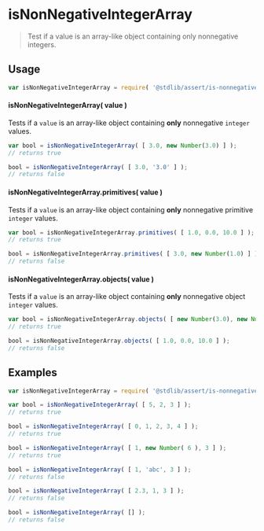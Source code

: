 # isNonNegativeIntegerArray

> Test if a value is an array-like object containing only nonnegative integers.


<section class="usage">

## Usage

``` javascript
var isNonNegativeIntegerArray = require( '@stdlib/assert/is-nonnegative-integer-array' );
```

#### isNonNegativeIntegerArray( value )

Tests if a `value` is an array-like object containing __only__ nonnegative `integer` values.

``` javascript
var bool = isNonNegativeIntegerArray( [ 3.0, new Number(3.0) ] );
// returns true

bool = isNonNegativeIntegerArray( [ 3.0, '3.0' ] );
// returns false
```

#### isNonNegativeIntegerArray.primitives( value )

Tests if a `value` is an array-like object containing __only__  nonnegative primitive `integer` values.

``` javascript
var bool = isNonNegativeIntegerArray.primitives( [ 1.0, 0.0, 10.0 ] );
// returns true

bool = isNonNegativeIntegerArray.primitives( [ 3.0, new Number(1.0) ] );
// returns false
```

#### isNonNegativeIntegerArray.objects( value )

Tests if a `value` is an array-like object containing __only__  nonnegative object `integer` values.

``` javascript
var bool = isNonNegativeIntegerArray.objects( [ new Number(3.0), new Number(1.0) ] );
// returns true

bool = isNonNegativeIntegerArray.objects( [ 1.0, 0.0, 10.0 ] );
// returns false
```

</section>

<!-- /.usage -->


<section class="examples">

## Examples

``` javascript
var isNonNegativeIntegerArray = require( '@stdlib/assert/is-nonnegative-integer-array' );

var bool = isNonNegativeIntegerArray( [ 5, 2, 3 ] );
// returns true

bool = isNonNegativeIntegerArray( [ 0, 1, 2, 3, 4 ] );
// returns true

bool = isNonNegativeIntegerArray( [ 1, new Number( 6 ), 3 ] );
// returns true

bool = isNonNegativeIntegerArray( [ 1, 'abc', 3 ] );
// returns false

bool = isNonNegativeIntegerArray( [ 2.3, 1, 3 ] );
// returns false

bool = isNonNegativeIntegerArray( [] );
// returns false
```

</section>

<!-- /.examples -->


<section class="links">

</section>

<!-- /.links -->
